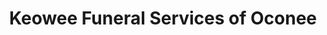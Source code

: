 ---
title: "Keowee Funeral Services of Oconee"
url: /seneca/keowee-funeral-services-of-oconee/
shop: Bestattungen
---